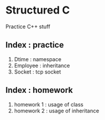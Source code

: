 # Structured C

Practice C++ stuff

## Index : practice

1. Dtime : namespace
2. Employee : inheritance
3. Socket : tcp socket

## Index : homework

1. homework 1 : usage of class
2. homework 2 : usage of inheritance
